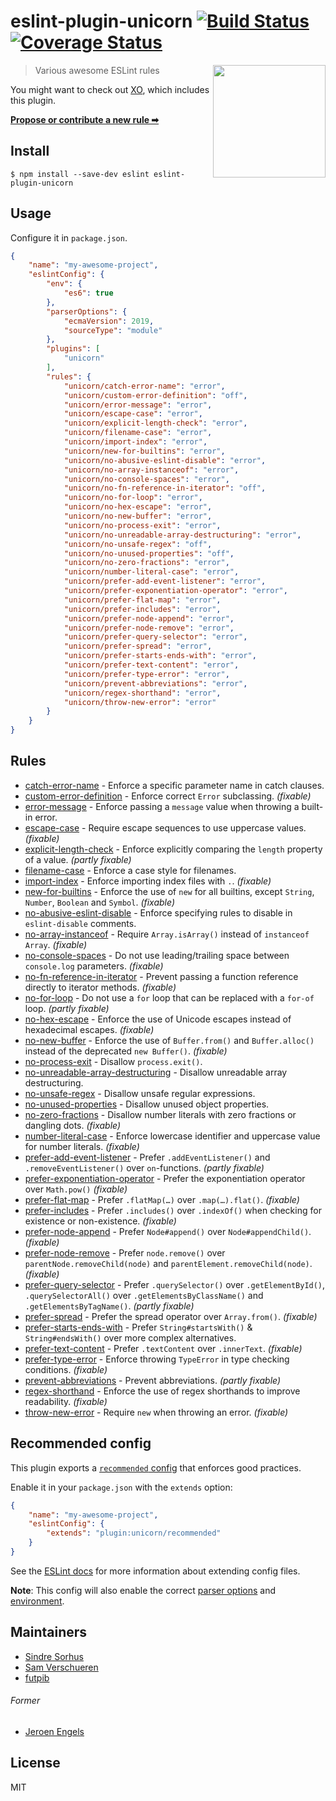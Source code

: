 # eslint-plugin-unicorn [![Build Status](https://travis-ci.org/sindresorhus/eslint-plugin-unicorn.svg?branch=master)](https://travis-ci.org/sindresorhus/eslint-plugin-unicorn) [![Coverage Status](https://coveralls.io/repos/github/sindresorhus/eslint-plugin-unicorn/badge.svg?branch=master)](https://coveralls.io/github/sindresorhus/eslint-plugin-unicorn?branch=master)

<img src="https://cloud.githubusercontent.com/assets/170270/18659176/1cc373d0-7f33-11e6-890f-0ba35362ee7e.jpg" width="180" align="right">

> Various awesome ESLint rules

You might want to check out [XO](https://github.com/xojs/xo), which includes this plugin.

[**Propose or contribute a new rule ➡**](.github/contributing.md)


## Install

```
$ npm install --save-dev eslint eslint-plugin-unicorn
```


## Usage

Configure it in `package.json`.

```json
{
	"name": "my-awesome-project",
	"eslintConfig": {
		"env": {
			"es6": true
		},
		"parserOptions": {
			"ecmaVersion": 2019,
			"sourceType": "module"
		},
		"plugins": [
			"unicorn"
		],
		"rules": {
			"unicorn/catch-error-name": "error",
			"unicorn/custom-error-definition": "off",
			"unicorn/error-message": "error",
			"unicorn/escape-case": "error",
			"unicorn/explicit-length-check": "error",
			"unicorn/filename-case": "error",
			"unicorn/import-index": "error",
			"unicorn/new-for-builtins": "error",
			"unicorn/no-abusive-eslint-disable": "error",
			"unicorn/no-array-instanceof": "error",
			"unicorn/no-console-spaces": "error",
			"unicorn/no-fn-reference-in-iterator": "off",
			"unicorn/no-for-loop": "error",
			"unicorn/no-hex-escape": "error",
			"unicorn/no-new-buffer": "error",
			"unicorn/no-process-exit": "error",
			"unicorn/no-unreadable-array-destructuring": "error",
			"unicorn/no-unsafe-regex": "off",
			"unicorn/no-unused-properties": "off",
			"unicorn/no-zero-fractions": "error",
			"unicorn/number-literal-case": "error",
			"unicorn/prefer-add-event-listener": "error",
			"unicorn/prefer-exponentiation-operator": "error",
			"unicorn/prefer-flat-map": "error",
			"unicorn/prefer-includes": "error",
			"unicorn/prefer-node-append": "error",
			"unicorn/prefer-node-remove": "error",
			"unicorn/prefer-query-selector": "error",
			"unicorn/prefer-spread": "error",
			"unicorn/prefer-starts-ends-with": "error",
			"unicorn/prefer-text-content": "error",
			"unicorn/prefer-type-error": "error",
			"unicorn/prevent-abbreviations": "error",
			"unicorn/regex-shorthand": "error",
			"unicorn/throw-new-error": "error"
		}
	}
}
```


## Rules

- [catch-error-name](docs/rules/catch-error-name.md) - Enforce a specific parameter name in catch clauses.
- [custom-error-definition](docs/rules/custom-error-definition.md) - Enforce correct `Error` subclassing. *(fixable)*
- [error-message](docs/rules/error-message.md) - Enforce passing a `message` value when throwing a built-in error.
- [escape-case](docs/rules/escape-case.md) - Require escape sequences to use uppercase values. *(fixable)*
- [explicit-length-check](docs/rules/explicit-length-check.md) - Enforce explicitly comparing the `length` property of a value. *(partly fixable)*
- [filename-case](docs/rules/filename-case.md) - Enforce a case style for filenames.
- [import-index](docs/rules/import-index.md) - Enforce importing index files with `.`. *(fixable)*
- [new-for-builtins](docs/rules/new-for-builtins.md) - Enforce the use of `new` for all builtins, except `String`, `Number`, `Boolean` and `Symbol`. *(fixable)*
- [no-abusive-eslint-disable](docs/rules/no-abusive-eslint-disable.md) - Enforce specifying rules to disable in `eslint-disable` comments.
- [no-array-instanceof](docs/rules/no-array-instanceof.md) - Require `Array.isArray()` instead of `instanceof Array`. *(fixable)*
- [no-console-spaces](docs/rules/no-console-spaces.md) - Do not use leading/trailing space between `console.log` parameters. *(fixable)*
- [no-fn-reference-in-iterator](docs/rules/no-fn-reference-in-iterator.md) - Prevent passing a function reference directly to iterator methods. *(fixable)*
- [no-for-loop](docs/rules/no-for-loop.md) - Do not use a `for` loop that can be replaced with a `for-of` loop. *(partly fixable)*
- [no-hex-escape](docs/rules/no-hex-escape.md) - Enforce the use of Unicode escapes instead of hexadecimal escapes. *(fixable)*
- [no-new-buffer](docs/rules/no-new-buffer.md) - Enforce the use of `Buffer.from()` and `Buffer.alloc()` instead of the deprecated `new Buffer()`. *(fixable)*
- [no-process-exit](docs/rules/no-process-exit.md) - Disallow `process.exit()`.
- [no-unreadable-array-destructuring](docs/rules/no-unreadable-array-destructuring.md) - Disallow unreadable array destructuring.
- [no-unsafe-regex](docs/rules/no-unsafe-regex.md) - Disallow unsafe regular expressions.
- [no-unused-properties](docs/rules/no-unused-properties.md) - Disallow unused object properties.
- [no-zero-fractions](docs/rules/no-zero-fractions.md) - Disallow number literals with zero fractions or dangling dots. *(fixable)*
- [number-literal-case](docs/rules/number-literal-case.md) - Enforce lowercase identifier and uppercase value for number literals. *(fixable)*
- [prefer-add-event-listener](docs/rules/prefer-add-event-listener.md) - Prefer `.addEventListener()` and `.removeEventListener()` over `on`-functions. *(partly fixable)*
- [prefer-exponentiation-operator](docs/rules/prefer-exponentiation-operator.md) - Prefer the exponentiation operator over `Math.pow()` *(fixable)*
- [prefer-flat-map](docs/rules/prefer-flat-map.md) - Prefer `.flatMap(…)` over `.map(…).flat()`. *(fixable)*
- [prefer-includes](docs/rules/prefer-includes.md) - Prefer `.includes()` over `.indexOf()` when checking for existence or non-existence. *(fixable)*
- [prefer-node-append](docs/rules/prefer-node-append.md) - Prefer `Node#append()` over `Node#appendChild()`. *(fixable)*
- [prefer-node-remove](docs/rules/prefer-node-remove.md) - Prefer `node.remove()` over `parentNode.removeChild(node)` and `parentElement.removeChild(node)`. *(fixable)*
- [prefer-query-selector](docs/rules/prefer-query-selector.md) - Prefer `.querySelector()` over `.getElementById()`, `.querySelectorAll()` over `.getElementsByClassName()` and `.getElementsByTagName()`. *(partly fixable)*
- [prefer-spread](docs/rules/prefer-spread.md) - Prefer the spread operator over `Array.from()`. *(fixable)*
- [prefer-starts-ends-with](docs/rules/prefer-starts-ends-with.md) - Prefer `String#startsWith()` & `String#endsWith()` over more complex alternatives.
- [prefer-text-content](docs/rules/prefer-text-content.md) - Prefer `.textContent` over `.innerText`. *(fixable)*
- [prefer-type-error](docs/rules/prefer-type-error.md) - Enforce throwing `TypeError` in type checking conditions. *(fixable)*
- [prevent-abbreviations](docs/rules/prevent-abbreviations.md) - Prevent abbreviations. *(partly fixable)*
- [regex-shorthand](docs/rules/regex-shorthand.md) - Enforce the use of regex shorthands to improve readability. *(fixable)*
- [throw-new-error](docs/rules/throw-new-error.md) - Require `new` when throwing an error. *(fixable)*


## Recommended config

This plugin exports a [`recommended` config](index.js) that enforces good practices.

Enable it in your `package.json` with the `extends` option:

```json
{
	"name": "my-awesome-project",
	"eslintConfig": {
		"extends": "plugin:unicorn/recommended"
	}
}
```

See the [ESLint docs](http://eslint.org/docs/user-guide/configuring#extending-configuration-files) for more information about extending config files.

**Note**: This config will also enable the correct [parser options](http://eslint.org/docs/user-guide/configuring#specifying-parser-options) and [environment](http://eslint.org/docs/user-guide/configuring#specifying-environments).


## Maintainers

- [Sindre Sorhus](https://github.com/sindresorhus)
- [Sam Verschueren](https://github.com/SamVerschueren)
- [futpib](https://github.com/futpib)

###### Former

- [Jeroen Engels](https://github.com/jfmengels)


## License

MIT
